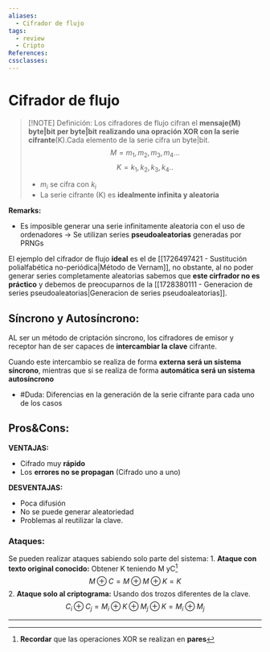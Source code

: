```yaml
---
aliases:
  - Cifrador de flujo
tags:
  - review
  - Cripto
References: 
cssclasses:
---
```

# Cifrador de flujo

> [!NOTE] Definición: 
> Los cifradores de flujo cifran el **mensaje(M) byte|bit per byte|bit** **realizando una opración XOR con la serie cifrante**(K).Cada elemento de la serie cifra un byte|bit. 
> $$M = m_1, m_2, m_3,m_4...$$
> $$K = k_1, k_2, k_3,k_4..$$
> + $m_i$ se cifra con $k_i$
> + La serie cifrante (K) es **idealmente infinita y aleatoria**

**Remarks:**
+ Es imposible generar una serie infinitamente aleatoria con el uso de ordenadores → Se utilizan series **pseudoaleatorias** generadas por PRNGs 

El ejemplo del cifrador de flujo **ideal** es el de [[1726497421 - Sustitución polialfabética no-periódica|Método de Vernam]], no obstante, al no poder generar series completamente aleatorias sabemos que **este cirfrador no es práctico** y debemos de preocuparnos de la [[1728380111 - Generacion de series pseudoaleatorias|Generacion de series pseudoaleatorias]].
## Síncrono y Autosíncrono: 
AL ser un método de criptación síncrono, los cifradores de emisor y receptor han de ser capaces de **intercambiar la clave** cifrante. 

Cuando este intercambio se realiza de forma **externa será un sistema síncrono**, mientras que si se realiza de forma **automática será un sistema autosíncrono** 

+ #Duda: Diferencias en la generación de la serie cifrante para cada uno de los casos

## Pros&Cons:
**VENTAJAS:**
+ Cifrado muy **rápido**
+ Los **errores no se propagan** (Cifrado uno a uno)

**DESVENTAJAS:**
+ Poca difusión
+ No se puede generar aleatoriedad
+ Problemas al reutilizar la clave. 

### Ataques:
Se pueden realizar ataques sabiendo solo parte del sistema:
	1. **Ataque con texto original conocido:** Obtener K teniendo M yC[^1]
	   $$M\oplus C = M \oplus M\oplus K = K$$ 
	2. **Ataque solo al criptograma:** Usando dos trozos diferentes de la clave. 
	   $$C_i \oplus C_j = M_i \oplus K \oplus M_j \oplus K = M_i \oplus M_j$$
***

[^1]: **Recordar** que las operaciones XOR se realizan en **pares**